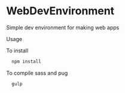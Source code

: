 # WebDevEnvironment
Simple dev environment for making web apps

Usage 

To install 
```bash
  npm install
```

To compile sass and pug 
```bash
  gulp
```
